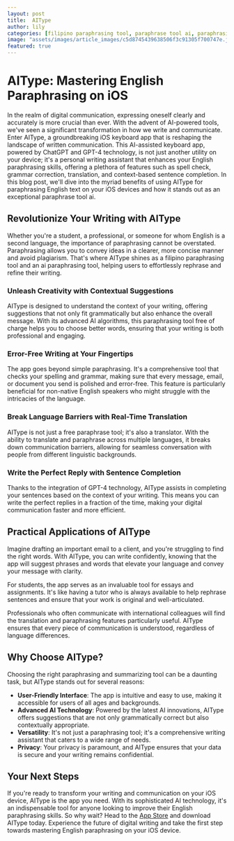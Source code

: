 ```yaml
---
layout: post
title:  AIType
author: lily
categories: [filipino paraphrasing tool, paraphrase tool ai, paraphrasing tool free, paraphrasing tool ai, free paraphrase, ai paraphrasing tool, paraphrasing and summarizing tool]
image: "assets/images/article_images/c5d8745439638506f3c91305f700747e.jpg"
featured: true
---
```


# AIType: Mastering English Paraphrasing on iOS

In the realm of digital communication, expressing oneself clearly and accurately is more crucial than ever. With the advent of AI-powered tools, we've seen a significant transformation in how we write and communicate. Enter AIType, a groundbreaking iOS keyboard app that is reshaping the landscape of written communication. This AI-assisted keyboard app, powered by ChatGPT and GPT-4 technology, is not just another utility on your device; it's a personal writing assistant that enhances your English paraphrasing skills, offering a plethora of features such as spell check, grammar correction, translation, and context-based sentence completion. In this blog post, we'll dive into the myriad benefits of using AIType for paraphrasing English text on your iOS devices and how it stands out as an exceptional paraphrase tool ai.

## Revolutionize Your Writing with AIType

Whether you're a student, a professional, or someone for whom English is a second language, the importance of paraphrasing cannot be overstated. Paraphrasing allows you to convey ideas in a clearer, more concise manner and avoid plagiarism. That's where AIType shines as a filipino paraphrasing tool and an ai paraphrasing tool, helping users to effortlessly rephrase and refine their writing.

### Unleash Creativity with Contextual Suggestions

AIType is designed to understand the context of your writing, offering suggestions that not only fit grammatically but also enhance the overall message. With its advanced AI algorithms, this paraphrasing tool free of charge helps you to choose better words, ensuring that your writing is both professional and engaging.

### Error-Free Writing at Your Fingertips

The app goes beyond simple paraphrasing. It's a comprehensive tool that checks your spelling and grammar, making sure that every message, email, or document you send is polished and error-free. This feature is particularly beneficial for non-native English speakers who might struggle with the intricacies of the language.

### Break Language Barriers with Real-Time Translation

AIType is not just a free paraphrase tool; it's also a translator. With the ability to translate and paraphrase across multiple languages, it breaks down communication barriers, allowing for seamless conversation with people from different linguistic backgrounds.

### Write the Perfect Reply with Sentence Completion

Thanks to the integration of GPT-4 technology, AIType assists in completing your sentences based on the context of your writing. This means you can write the perfect replies in a fraction of the time, making your digital communication faster and more efficient.

## Practical Applications of AIType

Imagine drafting an important email to a client, and you're struggling to find the right words. With AIType, you can write confidently, knowing that the app will suggest phrases and words that elevate your language and convey your message with clarity.

For students, the app serves as an invaluable tool for essays and assignments. It's like having a tutor who is always available to help rephrase sentences and ensure that your work is original and well-articulated.

Professionals who often communicate with international colleagues will find the translation and paraphrasing features particularly useful. AIType ensures that every piece of communication is understood, regardless of language differences.

## Why Choose AIType?

Choosing the right paraphrasing and summarizing tool can be a daunting task, but AIType stands out for several reasons:

- **User-Friendly Interface**: The app is intuitive and easy to use, making it accessible for users of all ages and backgrounds.
- **Advanced AI Technology**: Powered by the latest AI innovations, AIType offers suggestions that are not only grammatically correct but also contextually appropriate.
- **Versatility**: It's not just a paraphrasing tool; it's a comprehensive writing assistant that caters to a wide range of needs.
- **Privacy**: Your privacy is paramount, and AIType ensures that your data is secure and your writing remains confidential.

## Your Next Steps

If you're ready to transform your writing and communication on your iOS device, AIType is the app you need. With its sophisticated AI technology, it's an indispensable tool for anyone looking to improve their English paraphrasing skills. So why wait? Head to the [App Store](https://apps.apple.com/us/app/aitype-grammar-check-keyboard/id6469163944) and download AIType today. Experience the future of digital writing and take the first step towards mastering English paraphrasing on your iOS device.